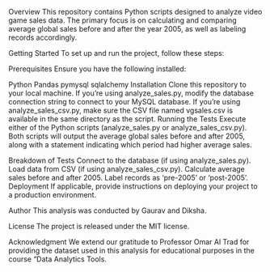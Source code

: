 Overview
This repository contains Python scripts designed to analyze video game sales data. The primary focus is on calculating and comparing average global sales before and after the year 2005, as well as labeling records accordingly.

Getting Started
To set up and run the project, follow these steps:

Prerequisites
Ensure you have the following installed:

Python
Pandas
pymysql
sqlalchemy
Installation
Clone this repository to your local machine.
If you’re using analyze_sales.py, modify the database connection string to connect to your MySQL database.
If you’re using analyze_sales_csv.py, make sure the CSV file named vgsales.csv is available in the same directory as the script.
Running the Tests
Execute either of the Python scripts (analyze_sales.py or analyze_sales_csv.py). Both scripts will output the average global sales before and after 2005, along with a statement indicating which period had higher average sales.

Breakdown of Tests
Connect to the database (if using analyze_sales.py).
Load data from CSV (if using analyze_sales_csv.py).
Calculate average sales before and after 2005.
Label records as ‘pre-2005’ or ‘post-2005’.
Deployment
If applicable, provide instructions on deploying your project to a production environment.

Author
This analysis was conducted by Gaurav and Diksha.

License
The project is released under the MIT license.

Acknowledgment
We extend our gratitude to Professor Omar Al Trad for providing the dataset used in this analysis for educational purposes in the course “Data Analytics Tools.

